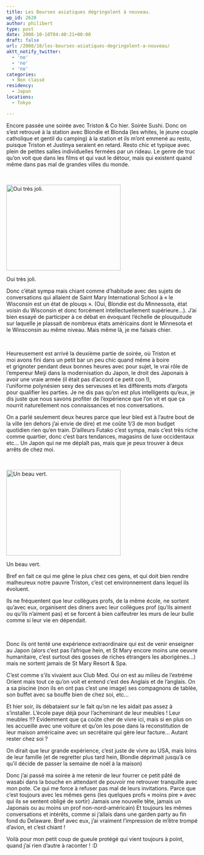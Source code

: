 ```yaml
---
title: Les Bourses asiatiques dégringolent à nouveau.
wp_id: 2620
author: philibert
type: post
date: 2008-10-10T04:40:21+00:00
draft: false
url: /2008/10/les-bourses-asiatiques-degringolent-a-nouveau/
aktt_notify_twitter:
  - 'no'
  - 'no'
  - 'no'
categories:
  - Non classé
residency:
  - Japon
locations:
  - Tokyo

---
```

Encore passée une soirée avec Triston & Co hier. Soirée Sushi. Donc on s&rsquo;est retrouvé à la station avec Blondie et Blonda (les whites, le jeune couple catholique et gentil du camping) à la station et ils m&rsquo;ont emmené au resto, puisque Triston et Justinya seraient en retard. Resto chic et typique avec plein de petites salles individuelles fermées par un rideau. Le genre de truc qu&rsquo;on voit que dans les films et qui vaut le détour, mais qui existent quand même dans pas mal de grandes villes du monde. 

 

<div id="attachment_311" class="wp-caption alignright" style="max-width: 300px">
  <a href="http://benmerde.com/wp-content{{< aws >}}/uploads/img_3083.jpg"><img class="size-medium wp-image-311" title="img_3083" src="http://benmerde.com/wp-content{{< aws >}}/uploads/img_3083-300x225.jpg" alt="Oui très joli." width="300" height="225" /></a>
  
  <p class="wp-caption-text">
    Oui très joli.
  </p>
</div>

Donc c&rsquo;était sympa mais chiant comme d&rsquo;habitude avec des sujets de conversations qui allaient de Saint Mary International School à « le Wisconsin est un état de plouqs ». (Oui, Blondie est du Minnessota, état voisin du Wisconsin et donc forcément intellectuellement supérieure&#8230;). J&rsquo;ai bien essayé de participer à ce débat en évoquant l&rsquo;échelle de plouquitude sur laquelle je plassait de nombreux états américains dont le Minnesota et le Winsconsin au même niveau. Mais même là, je me faisais chier.

 

Heureusement est arrivé la deuxième partie de soirée, où Triston et moi avons fini dans un petit bar un peu chic quand même à boire et grignoter pendant deux bonnes heures avec pour sujet, le vrai rôle de l&#8217;empereur Meiji dans la modernisation du Japon, le droit des Japonais à avoir une vraie armée (il était pas d&rsquo;accord ce petit con !), l&rsquo;uniforme polynésien sexy des serveuses et les différents mots d&rsquo;argots pour qualifier les parties. Je ne dis pas qu&rsquo;on est plus intelligents qu&rsquo;eux, je dis juste que nous savons profiter de l&rsquo;expérience que l&rsquo;on vit et que ça nourrit naturellement nos connaissances et nos conversations.

On a parlé seulement deux heures parce que leur bled est à l&rsquo;autre bout de la ville (en dehors j&rsquo;ai envie de dire) et me coûte 1/3 de mon budget quotidien rien qu&rsquo;en train. D&rsquo;ailleurs Futako c&rsquo;est sympa, mais c&rsquo;est très riche comme quartier, donc c&rsquo;est bars tendances, magasins de luxe occidentaux etc&#8230; Un Japon qui ne me déplaît pas, mais que je peux trouver à deux arrêts de chez moi.

 

<div id="attachment_312" class="wp-caption alignleft" style="max-width: 300px">
  <a href="http://benmerde.com/wp-content{{< aws >}}/uploads/img_3103.jpg"><img class="size-medium wp-image-312" title="img_3103" src="http://benmerde.com/wp-content{{< aws >}}/uploads/img_3103-300x225.jpg" alt="Un beau vert." width="300" height="225" /></a>
  
  <p class="wp-caption-text">
    Un beau vert.
  </p>
</div>

Bref en fait ce qui me gêne le plus chez ces gens, et qui doit bien rendre malheureux notre pauvre Triston, c&rsquo;est cet environnement dans lequel ils évoluent.
  
Ils ne fréquentent que leur collègues profs, de la même école, ne sortent qu&rsquo;avec eux, organisent des diners avec leur collègues prof (qu&rsquo;ils aiment ou qu&rsquo;ils n&rsquo;aiment pas) et se forcent à bien calfeutrer les murs de leur bulle comme si leur vie en dépendait.

 

Donc ils ont tenté une expérience extraordinaire qui est de venir enseigner au Japon (alors c&rsquo;est pas l&rsquo;afrique hein, et St Mary encore moins une oeuvre humanitaire, c&rsquo;est surtout des gosses de riches étrangers les aborigènes&#8230;) mais ne sortent jamais de St Mary Resort & Spa. 

C&rsquo;est comme s&rsquo;ils vivaient aux Club Med. Oui on est au milieu de l&rsquo;extréme Orient mais tout ce qu&rsquo;on voit et entend c&rsquo;est des Anglais et de l&rsquo;anglais. On a sa piscine (non ils en ont pas c&rsquo;est une image) ses compagnons de tablée, son buffet avec sa bouffe bien de chez soi, etc&#8230;

Et hier soir, ils débataient sur le fait qu&rsquo;on ne les aidait pas assez à s&rsquo;installer. L&rsquo;école paye déjà pour l&rsquo;acheminant de leur meubles ! Leur meubles !!? Evidemment que ça coûte cher de vivre ici, mais si en plus on les accueille avec une voiture et qu&rsquo;on les pose dans la reconstitution de leur maison américaine avec un secrétaire qui gère leur facture&#8230; Autant rester chez soi ?

On dirait que leur grande expérience, c&rsquo;est juste de vivre au USA, mais loins de leur famille (et de regretter plus tard hein, Blondie déprimait jusqu&rsquo;à ce qu&rsquo;il décide de passer la semaine de noël à la maison) 

Donc j&rsquo;ai passé ma soirée à me retenir de leur fourrer ce petit pâté de wasabi dans la bouche en attendant de pouvoir me retrouver tranquille avec mon pote. Ce qui me force à refuser pas mal de leurs invitations. Parce que c&rsquo;est toujours avec les mêmes gens (les quelques profs « moins pire » avec qui ils se sentent obligé de sortir) Jamais une nouvelle tête, jamais un Japonais ou au moins un prof non-nord-américain) Et toujours les mêmes conversations et intérêts, comme si j&rsquo;allais dans une garden party au fin fond du Delaware. Bref avec eux, j&rsquo;ai vraiment l&rsquo;impression de m&rsquo;être trompé d&rsquo;avion, et c&rsquo;est chiant !

Voilà pour mon petit coup de gueule protégé qui vient toujours à point, quand j&rsquo;ai rien d&rsquo;autre à raconter ! :D